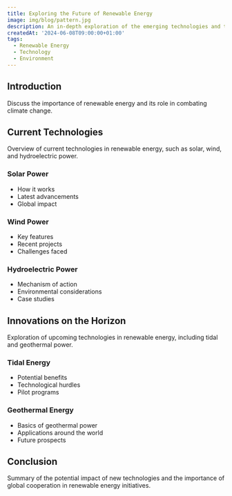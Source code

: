```yaml
---
title: Exploring the Future of Renewable Energy
image: img/blog/pattern.jpg
description: An in-depth exploration of the emerging technologies and trends in renewable energy.
createdAt: '2024-06-08T09:00:00+01:00'
tags:
  - Renewable Energy
  - Technology
  - Environment
---
```


## Introduction
Discuss the importance of renewable energy and its role in combating climate change.

## Current Technologies
Overview of current technologies in renewable energy, such as solar, wind, and hydroelectric power.

### Solar Power
- How it works
- Latest advancements
- Global impact

### Wind Power
- Key features
- Recent projects
- Challenges faced

### Hydroelectric Power
- Mechanism of action
- Environmental considerations
- Case studies

## Innovations on the Horizon
Exploration of upcoming technologies in renewable energy, including tidal and geothermal power.

### Tidal Energy
- Potential benefits
- Technological hurdles
- Pilot programs

### Geothermal Energy
- Basics of geothermal power
- Applications around the world
- Future prospects

## Conclusion
Summary of the potential impact of new technologies and the importance of global cooperation in renewable energy initiatives.
